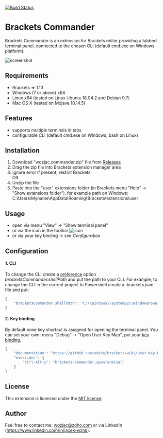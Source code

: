[![Build Status](https://travis-ci.com/wozjac/brackets-commander.svg?branch=master)](https://travis-ci.com/wozjac/brackets-commander)

Brackets Commander
==================
Brackets Commander is an extension for Brackets editor providing a tabbed terminal panel, connected to the chosen CLI (default cmd.exe on Windows platform).

![screenshot](http://public_repo.vipserv.org/images/commander/bg_cmd.png)

Requirements
------------
- Brackets => 1.13
- Windows (7 or above) x64 
- Linux x64 (tested on Linux Ubuntu 18.04.2 and Debian 9.7)
- Mac OS X (tested on Mojave 10.14.5) 

Features
--------
- supports multiple terminals in tabs
- configurable CLI (default cmd.exe on Windows, bash on Linux) 

Installation
------------
1. Download "wozjac.commander.zip" file from [Releases](https://github.com/wozjac/brackets-commander/releases)
2. Drag the zip file into Brackets extension manager area
3. Ignore error if present, restart Brackets  
OR  
3. Unzip the file  
4. Paste into the "user" extensions folder (in Brackets menu "Help" -> "Show extensions folder"), for example path on Windows: 
C:\Users\Myname\AppData\Roaming\Brackets\extensions\user

Usage
-----
- open via menu "View" -> "Show terminal panel"
- or via the icon in the toolbar ![icon](http://public_repo.vipserv.org/images/commander/icon.png)
- or via your key binding -> see *Configuration*

Configuration
-------------

#### 1. CLI
To change the CLI create a [preference](https://github.com/adobe/brackets/wiki/How-to-Use-Brackets#preferences) option *bracketsCommander.shellPath* and put the path to your CLI.
For example, to change the CLI in the current project to Powershell create a .brackets.json file and put:  
```javascript
{  
    "bracketsCommander.shellPath": "C:\\Windows\\system32\\WindowsPowerShell\\v1.0\\powershell.exe"  
}
```

#### 2. Key binding
By default none key shortcut is assigned for opening the terminal panel. You can set your own: menu "Debug" -> "Open User Key Map", put your [key binding](https://github.com/adobe/brackets/wiki/User-Key-Bindings).
```javascript
{
    "documentation": "https://github.com/adobe/brackets/wiki/User-Key-Bindings",
    "overrides": {
        "Ctrl-Alt-y": "brackets-commander.openTerminal"
    }
}
```

License
-------
This extension is licensed under the [MIT license](http://opensource.org/licenses/MIT).

Author
------
Feel free to contact me: wozjac@zoho.com or via LinkedIn (https://www.linkedin.com/in/jacek-wznk).
